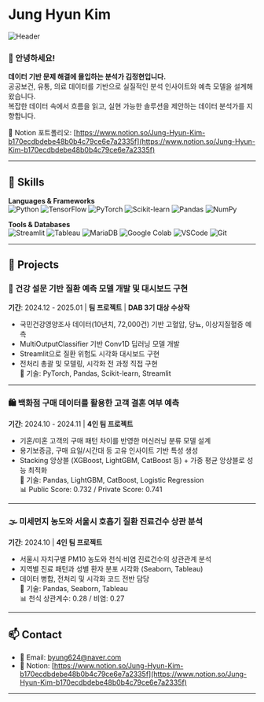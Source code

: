 # Jung Hyun Kim
![Header](https://capsule-render.vercel.app/api?type=waving&height=200&text=Welcome%20to%20My%20GitHub!&fontAlign=40&fontAlignY=40&color=gradient)

### 👋 안녕하세요!  
**데이터 기반 문제 해결에 몰입하는 분석가 김정현입니다.**  
공공보건, 유통, 의료 데이터를 기반으로 실질적인 분석 인사이트와 예측 모델을 설계해 왔습니다.  
복잡한 데이터 속에서 흐름을 읽고, 실현 가능한 솔루션을 제안하는 데이터 분석가를 지향합니다.

📌 Notion 포트폴리오: [https://www.notion.so/Jung-Hyun-Kim-b170ecdbdebe48b0b4c79ce6e7a2335f](https://www.notion.so/Jung-Hyun-Kim-b170ecdbdebe48b0b4c79ce6e7a2335f)

---

## 🧠 Skills

**Languages & Frameworks**  
![Python](https://img.shields.io/badge/Python-3776AB.svg?&style=for-the-badge&logo=python&logoColor=white)
![TensorFlow](https://img.shields.io/badge/TensorFlow-FF6F00.svg?&style=for-the-badge&logo=tensorflow&logoColor=white)
![PyTorch](https://img.shields.io/badge/PyTorch-EE4C2C.svg?&style=for-the-badge&logo=pytorch&logoColor=white)
![Scikit-learn](https://img.shields.io/badge/Scikit--learn-F7931E.svg?&style=for-the-badge&logo=scikit-learn&logoColor=white)
![Pandas](https://img.shields.io/badge/Pandas-150458.svg?&style=for-the-badge&logo=pandas&logoColor=white)
![NumPy](https://img.shields.io/badge/NumPy-013243.svg?&style=for-the-badge&logo=numpy&logoColor=white)

**Tools & Databases**  
![Streamlit](https://img.shields.io/badge/Streamlit-FF4B4B.svg?&style=for-the-badge&logo=streamlit&logoColor=white)
![Tableau](https://img.shields.io/badge/Tableau-E97627.svg?&style=for-the-badge&logo=tableau&logoColor=white)
![MariaDB](https://img.shields.io/badge/MariaDB-003545.svg?&style=for-the-badge&logo=mariadb&logoColor=white)
![Google Colab](https://img.shields.io/badge/Colab-F9AB00.svg?&style=for-the-badge&logo=googlecolab&logoColor=white)
![VSCode](https://img.shields.io/badge/VSCode-007ACC.svg?&style=for-the-badge&logo=visualstudiocode&logoColor=white)
![Git](https://img.shields.io/badge/Git-F05032.svg?&style=for-the-badge&logo=git&logoColor=white)

---

## 💼 Projects

### 🔬 건강 설문 기반 질환 예측 모델 개발 및 대시보드 구현  
**기간**: 2024.12 - 2025.01 | **팀 프로젝트** | **DAB 3기 대상 수상작**  
- 국민건강영양조사 데이터(10년치, 72,000건) 기반 고혈압, 당뇨, 이상지질혈증 예측  
- MultiOutputClassifier 기반 Conv1D 딥러닝 모델 개발  
- Streamlit으로 질환 위험도 시각화 대시보드 구현  
- 전처리 총괄 및 모델링, 시각화 전 과정 직접 구현  
📌 기술: PyTorch, Pandas, Scikit-learn, Streamlit

---

### 🛍️ 백화점 구매 데이터를 활용한 고객 결혼 여부 예측  
**기간**: 2024.10 - 2024.11 | **4인 팀 프로젝트**  
- 기혼/미혼 고객의 구매 패턴 차이를 반영한 머신러닝 분류 모델 설계  
- 용기보증금, 구매 요일/시간대 등 고유 인사이트 기반 특성 생성  
- Stacking 앙상블 (XGBoost, LightGBM, CatBoost 등) + 가중 평균 앙상블로 성능 최적화  
📌 기술: Pandas, LightGBM, CatBoost, Logistic Regression  
📊 Public Score: 0.732 / Private Score: 0.741

---

### 🌫️ 미세먼지 농도와 서울시 호흡기 질환 진료건수 상관 분석  
**기간**: 2024.10 | **4인 팀 프로젝트**  
- 서울시 자치구별 PM10 농도와 천식·비염 진료건수의 상관관계 분석  
- 지역별 진료 패턴과 성별 환자 분포 시각화 (Seaborn, Tableau)  
- 데이터 병합, 전처리 및 시각화 코드 전반 담당  
📌 기술: Pandas, Seaborn, Tableau  
📊 천식 상관계수: 0.28 / 비염: 0.27

---

## 📫 Contact

- 📧 Email: byung624@naver.com  
- 🧾 Notion: [https://www.notion.so/Jung-Hyun-Kim-b170ecdbdebe48b0b4c79ce6e7a2335f](https://www.notion.so/Jung-Hyun-Kim-b170ecdbdebe48b0b4c79ce6e7a2335f)

---

